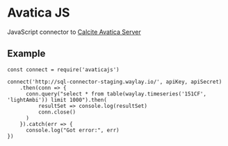 # Avatica JS

JavaScript connector to [Calcite Avatica Server](https://calcite.apache.org/avatica/)


## Example

```
const connect = require('avaticajs')

connect('http://sql-connector-staging.waylay.io/', apiKey, apiSecret)
    .then(conn => {
      conn.query("select * from table(waylay.timeseries('151CF', 'lightAmbi')) limit 1000").then(
          resultSet => console.log(resultSet)
          conn.close()
      )      
    }).catch(err => {
      console.log("Got error:", err)
})
```
